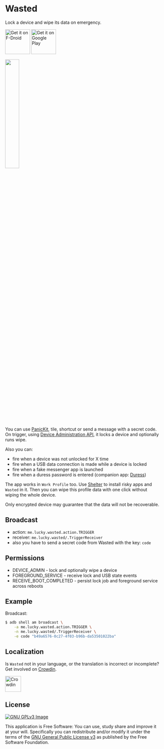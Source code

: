 # Wasted

Lock a device and wipe its data on emergency.

[<img 
     src="https://fdroid.gitlab.io/artwork/badge/get-it-on.png"
     alt="Get it on F-Droid"
     height="80">](https://f-droid.org/packages/me.lucky.wasted/)
[<img 
      src="https://play.google.com/intl/en_us/badges/images/generic/en-play-badge.png" 
      alt="Get it on Google Play" 
      height="80">](https://play.google.com/store/apps/details?id=me.lucky.wasted)

<img 
     src="https://raw.githubusercontent.com/x13a/Wasted/main/fastlane/metadata/android/en-US/images/phoneScreenshots/1.png" 
     width="30%" 
     height="30%">

You can use [PanicKit](https://guardianproject.info/code/panickit/), tile, shortcut or send a 
message with a secret code. On trigger, using 
[Device Administration API](https://developer.android.com/guide/topics/admin/device-admin), it 
locks a device and optionally runs wipe.

Also you can:
* fire when a device was not unlocked for X time
* fire when a USB data connection is made while a device is locked
* fire when a fake messenger app is launched
* fire when a duress password is entered (companion app: [Duress](https://github.com/x13a/Duress))

The app works in `Work Profile` too. Use [Shelter](https://github.com/PeterCxy/Shelter) to install 
risky apps and `Wasted` in it. Then you can wipe this profile data with one click without wiping 
the whole device.

Only encrypted device may guarantee that the data will not be recoverable.

## Broadcast

* action: `me.lucky.wasted.action.TRIGGER`
* receiver: `me.lucky.wasted/.TriggerReceiver`
* also you have to send a secret code from Wasted with the key: `code`

## Permissions

* DEVICE_ADMIN - lock and optionally wipe a device
* FOREGROUND_SERVICE - receive lock and USB state events
* RECEIVE_BOOT_COMPLETED - persist lock job and foreground service across reboots

## Example

Broadcast:
```sh
$ adb shell am broadcast \
    -a me.lucky.wasted.action.TRIGGER \
    -n me.lucky.wasted/.TriggerReceiver \
    -e code "b49a6576-0c27-4f03-b96b-da53501022ba"
```

## Localization

Is `Wasted` not in your language, or the translation is incorrect or incomplete? Get involved on 
[Crowdin](https://crwd.in/me-lucky-wasted).

[<img 
      src="https://user-images.githubusercontent.com/53379023/153461055-50169c86-b187-40c7-8ec8-97d5e93660b8.png" 
      alt="Crowdin" 
      height="51">](https://crwd.in/me-lucky-wasted)

## License
[![GNU GPLv3 Image](https://www.gnu.org/graphics/gplv3-127x51.png)](https://www.gnu.org/licenses/gpl-3.0.en.html)  

This application is Free Software: You can use, study share and improve it at your will. 
Specifically you can redistribute and/or modify it under the terms of the
[GNU General Public License v3](https://www.gnu.org/licenses/gpl.html) as published by the Free 
Software Foundation.
